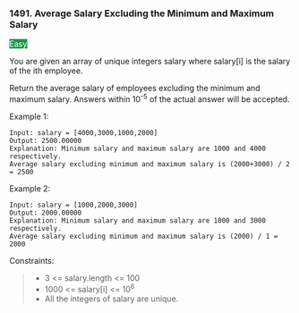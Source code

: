 ### 1491. Average Salary Excluding the Minimum and Maximum Salary

<span style="background-color:#179848; color:white">Easy</span>

You are given an array of unique integers salary where salary[i] is the salary of the ith employee.

Return the average salary of employees excluding the minimum and maximum salary. Answers within 10<sup>-5</sup> of the actual answer will be accepted.



Example 1:

    Input: salary = [4000,3000,1000,2000]
    Output: 2500.00000
    Explanation: Minimum salary and maximum salary are 1000 and 4000 respectively.
    Average salary excluding minimum and maximum salary is (2000+3000) / 2 = 2500

Example 2:

    Input: salary = [1000,2000,3000]
    Output: 2000.00000
    Explanation: Minimum salary and maximum salary are 1000 and 3000 respectively.
    Average salary excluding minimum and maximum salary is (2000) / 1 = 2000



Constraints:

> - 3 <= salary.length <= 100
> - 1000 <= salary[i] <= 10<sup>6</sup>
> - All the integers of salary are unique.

